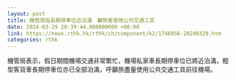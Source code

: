 ```yaml
---
layout: post
title: 機管局指長期停車位近泊滿　籲旅客使用公共交通工具
date: 2024-03-29 20:39:44.000000000 +08:00
link: https://news.rthk.hk/rthk/ch/component/k2/1746856-20240329.htm
categories: rthk
---
```


機管局表示，假日期間機場交通非常繁忙，機場私家車長期停車位已將近泊滿，輕型客貨車長期停車位亦已全部泊滿，呼籲旅盡量使用公共交通工具前往機場。
